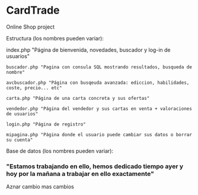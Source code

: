 # CardTrade
Online Shop project


Estructura (los nombres pueden variar):

index.php "Página de bienvenida, novedades, buscador y log-in de usuarios"
	
	buscador.php "Pagina con consula SQL mostrando resultados, busqueda de nombre"
	
	avcbuscador.php "Página con busqeuda avanzada: ediccion, habilidades, coste, precio... etc"
	
	carta.php "Página de una carta concreta y sus ofertas"
	
	vendedor.php "Página del vendedor y sus cartas en venta + valoraciones de usuarios"
	
	login.php "Página de registro"
	
	mipagina.php "Página donde el usuario puede cambiar sus datos o borrar su cuenta"
	
Base de datos (los nombres pueden variar):
<br>
<h3>
"Estamos trabajando en ello, hemos dedicado tiempo ayer y hoy por la mañana a trabajar en ello exactamente"</h3>
Aznar cambio mas cambios
	
	
